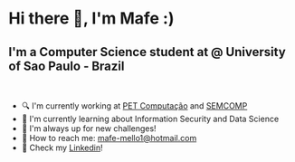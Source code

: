 # Hi there 👋, I'm Mafe :)
## I'm a Computer Science student at @ University of Sao Paulo - Brazil

<br>

- :mag: I'm currently working at [PET Computação](https://github.com/pet-comp) and [SEMCOMP](https://semcomp.icmc.usp.br/)
- :book: I'm currently learning about Information Security and Data Science
- :round_pushpin: I'm always up for new challenges!
- :email: How to reach me: mafe-mello1@hotmail.com
- :pushpin: Check my [Linkedin](https://www.linkedin.com/in/maria-fernanda-mello-296709187/)!


